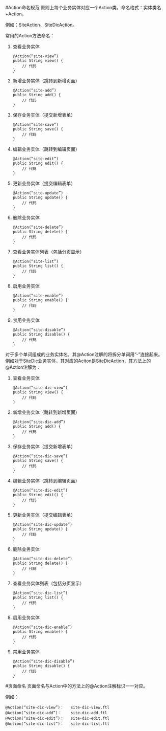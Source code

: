 #Action命名规范
原则上每个业务实体对应一个Action类，命名格式：实体类名+Action。

例如：SiteAction、SiteDicAction。

常用的Action方法命名：

1.	查看业务实体

		@Action(“site-view”)
		public String view() {
			// 代码
		}
		
2.	新增业务实体（跳转到新增页面）

		@Action(“site-add”)
		public String add() {
			// 代码
		}
		
3.	保存业务实体（提交新增表单）

		@Action(“site-save”)
		public String save() {
			// 代码
		}
		
4.	编辑业务实体（跳转到编辑页面）

		@Action(“site-edit”)
		public String edit() {
			// 代码
		}
		
5.	更新业务实体（提交编辑表单）

		@Action(“site-update”)
		public String update() {
			// 代码
		}
		
6.	删除业务实体

		@Action(“site-delete”)
		public String delete() {
			// 代码
		}
		
7.	查看业务实体列表（包括分页显示）
	
		@Action(“site-list”)
		public String list() {
			// 代码
		}
		
8.	启用业务实体

		@Action(“site-enable”)
		public String enable() {
			// 代码
		}
		
9.	禁用业务实体

		@Action(“site-disable”)
		public String disable() {
			// 代码
		}

对于多个单词组成的业务实体名，其@Action注解的将拆分单词用”-”连接起来。
例如对于SiteDic业务实体，其对应的Aciton是SiteDicAction，其方法上的@Action注解为：

1.	查看业务实体

		@Action(“site-dic-view”)
		public String view() {
			// 代码
		}
		
2.	新增业务实体（跳转到新增页面）

		@Action(“site-dic-add”)
		public String add() {
			// 代码
		}
		
3.	保存业务实体（提交新增表单）

		@Action(“site-dic-save”)
		public String save() {
			// 代码
		}
		
4.	编辑业务实体（跳转到编辑页面）

		@Action(“site-dic-edit”)
		public String edit() {
			// 代码
		}
		
5.	更新业务实体（提交编辑表单）

		@Action(“site-dic-update”)
		public String update() {
			// 代码
		}
		
6.	删除业务实体

		@Action(“site-dic-delete”)
		public String delete() {
			// 代码
		}
		
7.	查看业务实体列表（包括分页显示）

		@Action(“site-dic-list”)
		public String list() {
			// 代码
		}
		
8.	启用业务实体

		@Action(“site-dic-enable”)
		public String enable() {
			// 代码
		}
		
9.	禁用业务实体
	
		@Action(“site-dic-disable”)
		public String disable() {
			// 代码
		}

#页面命名
页面命名与Action中的方法上的@Action注解标识一一对应。

例如：

	@Action(“site-dic-view”)：	site-dic-view.ftl
	@Action(“site-dic-add”)：	site-dic-add.ftl
	@Action(“site-dic-edit”)：	site-dic-edit.ftl
	@Action(“site-dic-list”)：	site-dic-list.ftl
